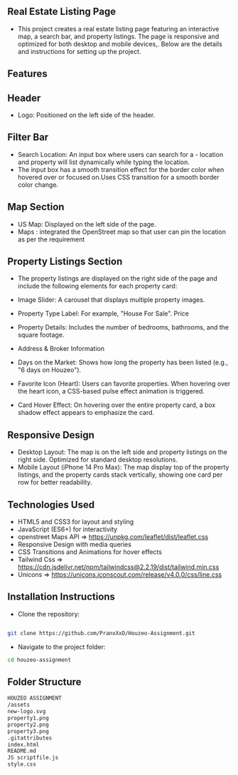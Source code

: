 

## Real Estate Listing Page

- This project creates a real estate listing page featuring an interactive map, a search bar, and property listings. The page is responsive and optimized for both desktop and mobile devices,. Below are the details and instructions for setting up the project.
## Features
## Header
- Logo: Positioned on the left side of the header.
## Filter Bar
- Search Location: An input box where users can search for a - location and property will list dynamically while typing the location. 
- The input box has a smooth transition effect for the border color when hovered over or focused on.Uses CSS transition for a smooth border color change.
## Map Section
- US Map: Displayed on the left side of the page.
- Maps : integrated the OpenStreet map so that user can pin the location as per the requirement
## Property Listings Section
- The property listings are displayed on the right side of the page and include the following elements for each property card:

- Image Slider: A carousel that displays multiple property images.
- Property Type Label: For example, "House For Sale". Price
- Property Details: Includes the number of bedrooms, bathrooms, and the square footage.
- Address & Broker Information
- Days on the Market: Shows how long the property has been listed (e.g., "6 days on Houzeo").
- Favorite Icon (Heart): Users can favorite properties. When hovering over the heart icon, a CSS-based pulse effect animation is triggered.
- Card Hover Effect: On hovering over the entire property card, a box shadow effect appears to emphasize the card.


## Responsive Design

- Desktop Layout: The map is on the left side and property listings on the right side. Optimized for standard desktop resolutions.
- Mobile Layout (iPhone 14 Pro Max): The map display top of the property listings, and the property cards stack vertically, showing one card per row for better readability.
## Technologies Used

- HTML5 and CSS3 for layout and styling
- JavaScript (ES6+) for interactivity
- openstreet Maps API => https://unpkg.com/leaflet/dist/leaflet.css
- Responsive Design with media queries
- CSS Transitions and Animations for hover effects
- Tailwind Css => https://cdn.jsdelivr.net/npm/tailwindcss@2.2.19/dist/tailwind.min.css
- Unicons => https://unicons.iconscout.com/release/v4.0.0/css/line.css

 ## Installation Instructions
- Clone the repository:
```bash

git clone https://github.com/PranxXxD/Houzeo-Assignment.git

```

- Navigate to the project folder:

```bash
cd houzeo-assignment

```

## Folder Structure

```bash
HOUZEO ASSIGNMENT
/assets
new-logo.svg
property1.png
property2.png
property3.png
.gitattributes
index.html
README.md
JS scriptfile.js
style.css


```
    